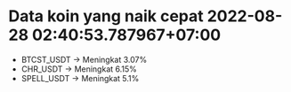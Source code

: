# Data koin yang naik cepat 2022-08-28 02:40:53.787967+07:00

* BTCST_USDT -> Meningkat 3.07%
* CHR_USDT -> Meningkat 6.15%
* SPELL_USDT -> Meningkat 5.1%
